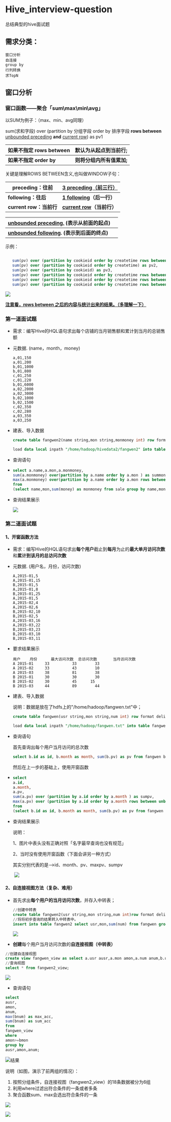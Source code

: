 # Hive_interview-question
总结典型的hive面试题
## 需求分类：
    窗口分析
    自连接
    group by
    行列转换
    求TopN



## 窗口分析

### 窗口函数——聚合「sum\max\min\avg」

以SUM为例子：（max、min、avg同理）

 sum(求和字段) over (partition by 分组字段 order by 排序字段 **rows between** <u>unbounded preceding</u> **and** <u>current row</u>) as pv1

| **如果不指定** **rows** **between** | **默认为从起点到当前行;**     |
| ----------------------------------- | ------------------------- |
| **如果不指定** **order**  **by**    | **则将分组内所有值累加;** |

关键是理解ROWS BETWEEN含义,也叫做WINDOW子句：

| **preceding：往前**     | <u>3 preceding（前三行）</u>     |
| ----------------------- | -------------------------------- |
| **following：往后**     | **<u>1 following</u>（后一行）** |
| **current row：当前行** | **<u>current row</u>（当前行）** |

| **<u>unbounded preceding.</u>           (表示从前面的起点)** |      |
| ------------------------------------------------------------ | ---- |
| **<u>unbounded following</u>.           (表示到后面的终点)** |      |

示例：

```sql

   sum(pv) over (partition by cookieid order by createtime rows between unbounded preceding and current row) as pv1, 
   sum(pv) over (partition by cookieid order by createtime) as pv2, 
   sum(pv) over (partition by cookieid) as pv3, 
   sum(pv) over (partition by cookieid order by createtime rows between 3 preceding and current row) as pv4, 
   sum(pv) over (partition by cookieid order by createtime rows between 3 preceding and 1 following) as pv5, 
   sum(pv) over (partition by cookieid order by createtime rows between current row and unbounded following) as pv6

```

![](png/sum.png)

<u>**注意看，rows between 之后的内容与统计出来的结果。（多理解一下）**</u>

### 第一道面试题

- 需求：编写Hive的HQL语句求出每个店铺的当月销售额和累计到当月的总销售额

- 元数据. (name，month，money)

  ```
  a,01,150
  a,01,200
  b,01,1000
  b,01,800
  c,01,250
  c,01,220
  b,01,6000
  a,02,2000
  a,02,3000
  b,02,1000
  b,02,1500
  c,02,350
  c,02,280
  a,03,350
  a,03,250
  ```

- 建表、导入数据

  ```sql
  create table fangwen2(name string,mon string,monmoney int) row format delimited fields terminated by ",";
  
  load data local inpath "/home/hadoop/hivedata2/fangwen2" into table fangwen2;
  ```

- 查询语句

- ```sql
  select a.name,a.mon,a.monmoney,
  sum(a.monmoney) over(partition by a.name order by a.mon ) as summoney,
  max(a.monmoney) over(partition by a.name order by a.mon rows between unbounded preceding and current row) as maxmoney
  from
  (select name,mon,sum(money) as monmoney from sale group by name,mon) a;
  
  ```

- 查询结果展示

  ![](png/sum1.png)

### 第二道面试题

#### 1、开窗函数方法

- 需求：编写Hive的HQL语句求出**每个用户**截止到**每月**为止的**最大单月访问次数**和**累计到该月的总访问次数**

- 元数据. (用户名，月份，访问次数)

  ```
  A,2015-01,5
  A,2015-01,15
  B,2015-01,5
  A,2015-01,8
  B,2015-01,25
  A,2015-01,5
  A,2015-02,4
  A,2015-02,6
  B,2015-02,10
  B,2015-02,5
  A,2015-03,16
  A,2015-03,22
  B,2015-03,23
  B,2015-03,10
  B,2015-03,11
  ```

- 要求结果展示

  ```
  用户	月份		最大访问次数	总访问次数		当月访问次数
  A	2015-01		33			33		  33
  A	2015-02		33			43		  10
  A	2015-03		38			81		  38
  B	2015-01		30			30		  30
  B	2015-02		30			45      15
  B	2015-03		44			89		  44
  ```

  

- 建表、导入数据

  说明：数据是放在了hdfs上的"/home/hadoop/fangwen.txt"中；

  ```sql
  create table fangwen(usr string,mon string,num int) row format delimited fields terminated by ",";
  
  load data local inpath "/home/hadoop/fangwen.txt" into table fangwen;
  ```

- 查询语句

  首先查询出每个用户当月访问的总次数

  ```sql
  select b.id as id, b.month as month, sum(b.pv) as pv from fangwen b group by b.id, b.month
  ```

  然后在上一步的基础上，使用开窗函数

- ```sql
  select 
  a.id, 
  a.month, 
  a.pv, 
  sum(a.pv) over (partition by a.id order by a.month ) as sumpv, 
  max(a.pv) over (partition by a.id order by a.month rows between unbounded preceding and current row) as maxpv 
  from 
  (select b.id as id, b.month as month, sum(b.pv) as pv from fangwen b group by b.id, b.month) a; 
  ```

- 查询结果展示

  说明：

  1、图片中表头没有正确对照「名字最早查询也没有规范」

  2、当时没有使用开窗函数（下面会讲另一种方式）

  其实分别代表的是-->id、month、pv、maxpv、sumpv

  ​	![](png/面试题2_1.png)

#### 2、自连接视图方法（复杂、难用）

- ​	首先求出**每个用户的当月访问次数**，并存入中转表；

  ```sql
  //创建中转表
  create table fangwen2(usr string,mon string,num int)row format delimited fields terminated by ",";
  //将将初步查询的结果转入中转表中。
  insert into table fangwen2 select usr,mon,sum(num) from fangwen group by usr,mon
  ```

  ![](png/面试题2_2.png)

- **创建**每个用户当月访问次数的**自连接视图（中转表）**

```sql
//创建自连接视图
create view fangwen_view as select a.usr ausr,a.mon amon,a.num anum,b.usr busr,b.mon bmon,b.num bnum from fangwen2 a inner join fangwen2 b on a.usr=b.usr;
//查询视图
select * from fangwen2_view;
```

![](png/面试题2_3.png)

- 查询语句

```sql
select 
ausr,
amon,
anum,
max(bnum) as max_acc,
sum(bnum) as sum_acc 
from 
fangwen_view 
where 
amon>=bmon 
group by 
ausr,amon,anum;
```

![结果](png/面试题2_1.png)

说明（如图，演示了前两组的情况）：

1. 按照分组条件，自连接视图（fangwen2_view）的18条数据被分为6组
2. 利用where过滤出符合条件的一条或者多条
3. 聚合函数sum、max会选出符合条件的一条

![](png/面试题2_4.png)

![](png/面试题2_5.png)